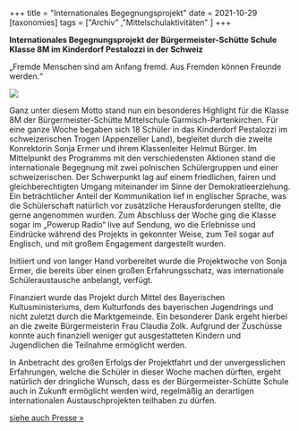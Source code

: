 +++
title = "Internationales Begegnungsprojekt"
date = 2021-10-29
[taxonomies]
tags = ["Archiv" ,"Mittelschulaktivitäten" ]
+++

**Internationales Begegnungsprojekt der Bürgermeister-Schütte Schule**  
**Klasse 8M im Kinderdorf Pestalozzi in der Schweiz**

„Fremde Menschen sind am Anfang fremd. Aus Fremden können Freunde werden.“

![](images/8M-Bürgermeister-Schütte-Schule-1024x576.jpg)

Ganz unter diesem Motto stand nun ein besonderes Highlight für die Klasse 8M der Bürgermeister-Schütte Mittelschule Garmisch-Partenkirchen. Für eine ganze Woche begaben sich 18 Schüler in das Kinderdorf Pestalozzi im schweizerischen Trogen (Appenzeller Land), begleitet durch die zweite Konrektorin Sonja Ermer und ihrem Klassenleiter Helmut Bürger. Im Mittelpunkt des Programms mit den verschiedensten Aktionen stand die internationale Begegnung mit zwei polnischen Schülergruppen und einer schweizerischen. Der Schwerpunkt lag auf einem friedlichen, fairen und gleichberechtigten Umgang miteinander im Sinne der Demokratieerziehung. Ein beträchtlicher Anteil der Kommunikation lief in englischer Sprache, was die Schülerschaft natürlich vor zusätzliche Herausforderungen stellte, die gerne angenommen wurden. Zum Abschluss der Woche ging die Klasse sogar im „Powerup Radio“ live auf Sendung, wo die Erlebnisse und Eindrücke während des Projekts in gekonnter Weise, zum Teil sogar auf Englisch, und mit großem Engagement dargestellt wurden.

Initiiert und von langer Hand vorbereitet wurde die Projektwoche von Sonja Ermer, die bereits über einen großen Erfahrungsschatz, was internationale Schüleraustausche anbelangt, verfügt.

Finanziert wurde das Projekt durch Mittel des Bayerischen Kultusministeriums, dem Kulturfonds des bayerischen Jugendrings und nicht zuletzt durch die Marktgemeinde. Ein besonderer Dank ergeht hierbei an die zweite Bürgermeisterin Frau Claudia Zolk. Aufgrund der Zuschüsse konnte auch finanziell weniger gut ausgestatteten Kindern und Jugendlichen die Teilnahme ermöglicht werden.

In Anbetracht des großen Erfolgs der Projektfahrt und der unvergesslichen Erfahrungen, welche die Schüler in dieser Woche machen dürften, ergeht natürlich der dringliche Wunsch, dass es der Bürgermeister-Schütte Schule auch in Zukunft ermöglicht werden wird, regelmäßig an derartigen internationalen Austauschprojekten teilhaben zu dürfen.

[siehe auch Presse »](https://volksschule-partenkirchen.de/2021/10/29/unvergessliche-erfahrungen/)

